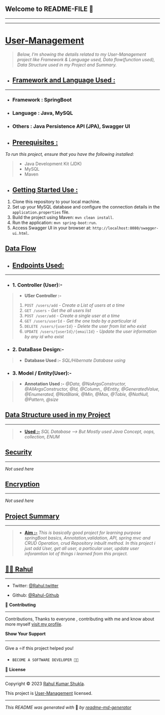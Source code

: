 
## **Welcome to README-FILE 👋**
___
___

# [**User-Management**](#heading-ids) 

> *Below, I'm showing the details related to my User-Management project like Framework & Language used, Data flow(function used), Data Structure used in my Project and Summary.*

-  ## [**Framework and Language Used :**](#heading-ids) ##
___
- ### Framework : **SpringBoot**
- ### Language : **Java, MySQL**
- ### Others : **Java Persistence API (JPA), Swagger UI**

-  ## [**Prerequisites :**](#heading-ids) ##
*To run this project, ensure that you have the following installed:*
> - Java Development Kit (JDK)
>- MySQL
>- Maven

-  ## [**Getting Started Use :**](#heading-ids) ##

1. Clone this repository to your local machine.
2. Set up your MySQL database and configure the connection details in the `application.properties` file.
3. Build the project using Maven: `mvn clean install`.
4. Run the application: `mvn spring-boot:run`.
5. Access Swagger UI in your browser at: `http://localhost:8080/swagger-ui.html`.

## [**Data Flow**](#heading-ids) ##

- ## [**Endpoints Used:**](#heading-ids) ##
___
- ### 1. **Controller (User):-** ###
> - **USer Controller :-**  
> 1. `POST /users/add` - *Create a List of users at a time*
> 2. `GET /users` - *Get the all users list*
> 3. `POST /user/add` - *Create a single user at a time*
> 4. `GET /users/userId` - *Get the one todo by a particular id*
> 5. `DELETE /users/{userId}` - *Delete the user from list who exist*
> 6. `UPDATE /users/{userId}/{emailId}` - *Update the user information by any id who exist*


- ### 2. **DataBase Design:-**  ###
> - **Database Used :-**  *SQL/Hibernate Database using*


- ### 3. **Model / Entity(User):-** ###
> - **Annotation Used :-**  *@Data, @NoArgsConstructor, @AllArgsConstructor, @Id, @Column,, @Entity, @GeneratedValue, @Enumerated, @NotBlank, @Min, @Max, @Table, @NotNull, @Pattern, @size*

## [**Data Structure used in my Project**](#heading-ids) ##
____
> - **[Used :-](#heading-ids)** *SQL Database --> But Mostly used Java Concept, oops, collection, ENUM*

## [**Security**](#heading-ids) ##
____
*Not used here*

## [**Encryption**](#heading-ids) ##
____
*Not used here*


## [**Project Summary**](#heading-ids) ##
____
> - **[Aim :-](#heading-ids)** *This is basically good project for learning purpose springBoot basics, Annotation,validation,  API, spring mvc and CRUD Operation, crud Repository inbuilt method. In this project i just add User, get all user, a particular user,  update user inforamtion lot of things i learned from this project.*

## **[👨‍💻 Rahul](#heading-ids)** ##
____

- Twitter: [@Rahul.twitter](https://twitter.com/elite_rahul)

- Github: [@Rahul-Github](https://github.com/elite_rahul)


🤝 **Contributing**
___
Contributions, Thanks to everyone , contributing with me and know about more myself [visit my profile](https://www.instagram.com/45_elite/).

**Show Your Support**
___
Give a ⭐if this project helped you!

- ```bash
  BECOME A SOFTWARE DEVELOPER 👩‍💻

<!-- Here something icon -->

📝 **License**
___
Copyright © 2023 [Rahul Kumar Shukla](#heading-ids).

This project is [User-Management](https://choosealicense.com/licenses/mit/) licensed.

___
*This README was generated with* 🧡 *by [readme-md-generator](https://www.makeareadme.com/)*









